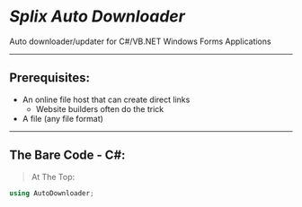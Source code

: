 # *Splix Auto Downloader*
Auto downloader/updater for C#/VB.NET Windows Forms Applications
___
## Prerequisites:
* An online file host that can create direct links
  * Website builders often do the trick
* A file (any file format)
___
## The Bare Code - C#:
> At The Top:
```csharp
using AutoDownloader;
```


